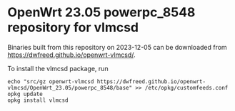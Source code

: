 OpenWrt 23.05 powerpc_8548 repository for vlmcsd
========

Binaries built from this repository on 2023-12-05 can be downloaded from <https://dwfreed.github.io/openwrt-vlmcsd/>.

To install the vlmcsd package, run

```
echo "src/gz openwrt-vlmcsd https://dwfreed.github.io/openwrt-vlmcsd/OpenWrt_23.05/powerpc_8548/base" >> /etc/opkg/customfeeds.conf
opkg update
opkg install vlmcsd
```
